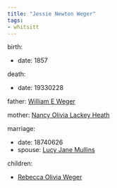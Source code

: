 ```yaml
---
title: "Jessie Newton Weger"
tags:
- whitsitt
---
```


birth:
  - date: 1857

death:
  - date: 19330228

father: [William E Weger](William%20E%20Weger.md)  

mother: [Nancy Olivia Lackey Heath](Nancy%20Olivia%20Lackey%20Heath.md)

marriage:
  - date: 18740626
  - spouse: [Lucy Jane Mullins](Lucy%20Jane%20Mullins.md)  

children:
  - [Rebecca Olivia Weger](Rebecca%20Olivia%20Weger.md)
